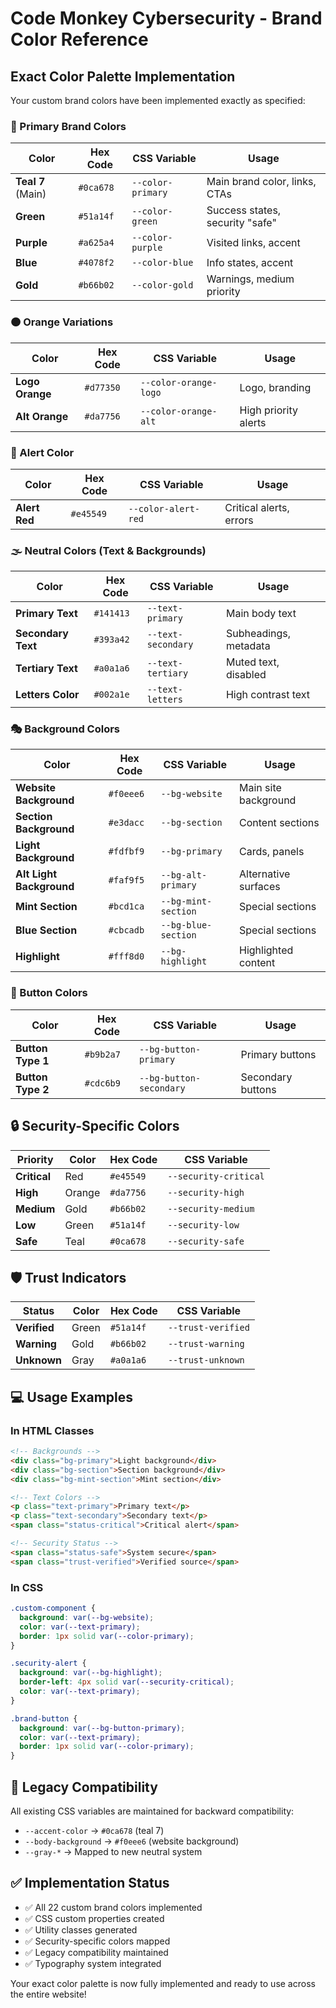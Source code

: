 # Code Monkey Cybersecurity - Brand Color Reference

## Exact Color Palette Implementation

Your custom brand colors have been implemented exactly as specified:

### 🎨 Primary Brand Colors

| Color | Hex Code | CSS Variable | Usage |
|-------|----------|--------------|-------|
| **Teal 7** (Main) | `#0ca678` | `--color-primary` | Main brand color, links, CTAs |
| **Green** | `#51a14f` | `--color-green` | Success states, security "safe" |
| **Purple** | `#a625a4` | `--color-purple` | Visited links, accent |
| **Blue** | `#4078f2` | `--color-blue` | Info states, accent |
| **Gold** | `#b66b02` | `--color-gold` | Warnings, medium priority |

### 🟠 Orange Variations

| Color | Hex Code | CSS Variable | Usage |
|-------|----------|--------------|-------|
| **Logo Orange** | `#d77350` | `--color-orange-logo` | Logo, branding |
| **Alt Orange** | `#da7756` | `--color-orange-alt` | High priority alerts |

### 🚨 Alert Color

| Color | Hex Code | CSS Variable | Usage |
|-------|----------|--------------|-------|
| **Alert Red** | `#e45549` | `--color-alert-red` | Critical alerts, errors |

### 🌫️ Neutral Colors (Text & Backgrounds)

| Color | Hex Code | CSS Variable | Usage |
|-------|----------|--------------|-------|
| **Primary Text** | `#141413` | `--text-primary` | Main body text |
| **Secondary Text** | `#393a42` | `--text-secondary` | Subheadings, metadata |
| **Tertiary Text** | `#a0a1a6` | `--text-tertiary` | Muted text, disabled |
| **Letters Color** | `#002a1e` | `--text-letters` | High contrast text |

### 🎭 Background Colors

| Color | Hex Code | CSS Variable | Usage |
|-------|----------|--------------|-------|
| **Website Background** | `#f0eee6` | `--bg-website` | Main site background |
| **Section Background** | `#e3dacc` | `--bg-section` | Content sections |
| **Light Background** | `#fdfbf9` | `--bg-primary` | Cards, panels |
| **Alt Light Background** | `#faf9f5` | `--bg-alt-primary` | Alternative surfaces |
| **Mint Section** | `#bcd1ca` | `--bg-mint-section` | Special sections |
| **Blue Section** | `#cbcadb` | `--bg-blue-section` | Special sections |
| **Highlight** | `#fff8d0` | `--bg-highlight` | Highlighted content |

### 🔘 Button Colors

| Color | Hex Code | CSS Variable | Usage |
|-------|----------|--------------|-------|
| **Button Type 1** | `#b9b2a7` | `--bg-button-primary` | Primary buttons |
| **Button Type 2** | `#cdc6b9` | `--bg-button-secondary` | Secondary buttons |

## 🔒 Security-Specific Colors

| Priority | Color | Hex Code | CSS Variable |
|----------|-------|----------|--------------|
| **Critical** | Red | `#e45549` | `--security-critical` |
| **High** | Orange | `#da7756` | `--security-high` |
| **Medium** | Gold | `#b66b02` | `--security-medium` |
| **Low** | Green | `#51a14f` | `--security-low` |
| **Safe** | Teal | `#0ca678` | `--security-safe` |

## 🛡️ Trust Indicators

| Status | Color | Hex Code | CSS Variable |
|--------|-------|----------|--------------|
| **Verified** | Green | `#51a14f` | `--trust-verified` |
| **Warning** | Gold | `#b66b02` | `--trust-warning` |
| **Unknown** | Gray | `#a0a1a6` | `--trust-unknown` |

## 💻 Usage Examples

### In HTML Classes
```html
<!-- Backgrounds -->
<div class="bg-primary">Light background</div>
<div class="bg-section">Section background</div>
<div class="bg-mint-section">Mint section</div>

<!-- Text Colors -->
<p class="text-primary">Primary text</p>
<p class="text-secondary">Secondary text</p>
<span class="status-critical">Critical alert</span>

<!-- Security Status -->
<span class="status-safe">System secure</span>
<span class="trust-verified">Verified source</span>
```

### In CSS
```css
.custom-component {
  background: var(--bg-website);
  color: var(--text-primary);
  border: 1px solid var(--color-primary);
}

.security-alert {
  background: var(--bg-highlight);
  border-left: 4px solid var(--security-critical);
  color: var(--text-primary);
}

.brand-button {
  background: var(--bg-button-primary);
  color: var(--text-primary);
  border: 1px solid var(--color-primary);
}
```

## 🔄 Legacy Compatibility

All existing CSS variables are maintained for backward compatibility:
- `--accent-color` → `#0ca678` (teal 7)
- `--body-background` → `#f0eee6` (website background)
- `--gray-*` → Mapped to new neutral system

## ✅ Implementation Status

- ✅ All 22 custom brand colors implemented
- ✅ CSS custom properties created
- ✅ Utility classes generated
- ✅ Security-specific colors mapped
- ✅ Legacy compatibility maintained
- ✅ Typography system integrated

Your exact color palette is now fully implemented and ready to use across the entire website!